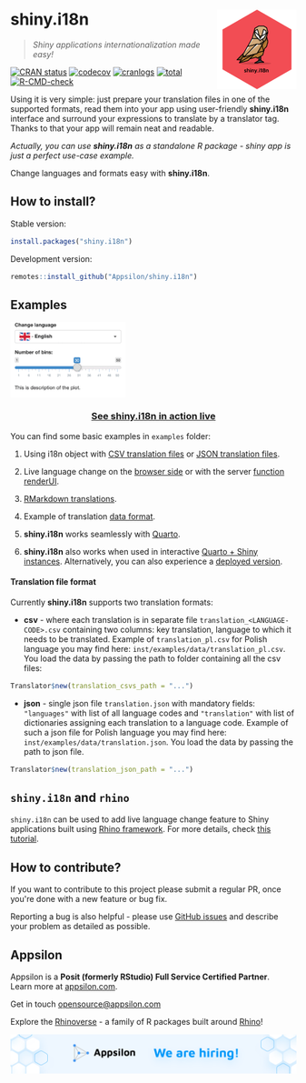 # shiny.i18n <a href="https://appsilon.github.io/shiny.i18n/"><img src="man/figures/shiny.i18n.png" align="right" alt="shiny.i18n logo" style="height: 140px;"></a>

> _Shiny applications internationalization made easy!_

<!-- badges: start -->
[![CRAN status](https://www.r-pkg.org/badges/version/shiny.i18n)](https://cran.r-project.org/package=shiny.i18n)
[![codecov](https://codecov.io/gh/Appsilon/shiny.i18n/branch/main/graph/badge.svg)](https://app.codecov.io/gh/Appsilon/shiny.i18n/)
[![cranlogs](https://cranlogs.r-pkg.org/badges/shiny.i18n)](https://CRAN.R-project.org/package=shiny.i18n)
[![total](https://cranlogs.r-pkg.org/badges/grand-total/shiny.i18n)](https://CRAN.R-project.org/package=shiny.i18n)
[![R-CMD-check](https://github.com/Appsilon/shiny.i18n/workflows/R-CMD-check/badge.svg)](https://github.com/Appsilon/shiny.i18n/actions/workflows/main.yaml)
<!-- badges: end -->

Using it is very simple: just prepare your translation files in one of the supported formats, read them into your app using user-friendly **shiny.i18n** interface and surround your expressions to translate by a translator tag. Thanks to that your app will remain neat and readable.

*Actually, you can use **shiny.i18n** as a standalone R package - shiny app is just a perfect use-case example.*

Change languages and formats easy with **shiny.i18n**.

## How to install?

Stable version:

```r
install.packages("shiny.i18n")
```

Development version:

```r
remotes::install_github("Appsilon/shiny.i18n")
```

## Examples

<img src="man/figures/demo.gif" align="center" alt="" width="40%" />

<center>
<h3>
<a href="https://connect.appsilon.com/i18n/">See shiny.i18n in action live</a>
</h3>
</center>

You can find some basic examples in `examples` folder:

1) Using i18n object with [CSV translation files](https://github.com/Appsilon/shiny.i18n/blob/master/examples/basic/app_csv.R) or [JSON translation files](https://github.com/Appsilon/shiny.i18n/blob/master/examples/basic/app_json.R).

2) Live language change on the [browser side](https://github.com/Appsilon/shiny.i18n/blob/master/examples/live_language_change/browser_app.R) or with the server [function renderUI](https://github.com/Appsilon/shiny.i18n/blob/master/examples/live_language_change/server_app.R).

3) [RMarkdown translations](https://github.com/Appsilon/shiny.i18n/blob/master/examples/rmarkdown/report.Rmd).

4) Example of translation [data format](https://github.com/Appsilon/shiny.i18n/tree/master/examples/data).

5) **shiny.i18n** works seamlessly with [Quarto](https://github.com/Appsilon/shiny.i18n/tree/master/examples/quarto).

6) **shiny.i18n** also works when used in interactive [Quarto + Shiny instances](https://github.com/Appsilon/shiny.i18n/tree/master/examples/quarto_interactive). Alternatively, you can also experience a [deployed version](https://connect.appsilon.com/shinyi18n-quarto-interactive-example).

#### Translation file format

Currently **shiny.i18n** supports two translation formats:

-   **csv** - where each translation is in separate file `translation_<LANGUAGE-CODE>.csv` containing two columns: key translation, language to which it needs to be translated. Example of `translation_pl.csv` for Polish language you may find here: `inst/examples/data/translation_pl.csv`. You load the data by passing the path to folder containing all the csv files:

```r
Translator$new(translation_csvs_path = "...")
```

-   **json** - single json file `translation.json` with mandatory fields: `"languages"` with list of all language codes and `"translation"` with list of dictionaries assigning each translation to a language code. Example of such a json file for Polish language you may find here: `inst/examples/data/translation.json`. You load the data by passing the path to json file.

```r
Translator$new(translation_json_path = "...")
```

## `shiny.i18n` and `rhino`

`shiny.i18n` can be used to add live language change feature to Shiny applications built using [Rhino framework](https://appsilon.github.io/rhino/).
For more details, check [this tutorial](https://appsilon.github.io/shiny.i18n/articles/rhino.html).

## How to contribute?

If you want to contribute to this project please submit a regular PR, once you're done with a new feature or bug fix.

Reporting a bug is also helpful - please use [GitHub issues](https://github.com/Appsilon/shiny.i18n/issues) and describe your problem as detailed as possible.

## Appsilon

<img src="https://avatars0.githubusercontent.com/u/6096772" align="right" alt="" width="6%" />

Appsilon is a **Posit (formerly RStudio) Full Service Certified Partner**.<br/>
Learn more at [appsilon.com](https://appsilon.com).

Get in touch [opensource@appsilon.com](mailto:opensource@appsilon.com)

Explore the [Rhinoverse](https://rhinoverse.dev) - a family of R packages built around [Rhino](https://appsilon.github.io/rhino/)!

<a href = "https://appsilon.com/careers/" target="_blank"><img src="https://raw.githubusercontent.com/Appsilon/website-cdn/gh-pages/WeAreHiring1.png" alt="We are hiring!"/></a>

